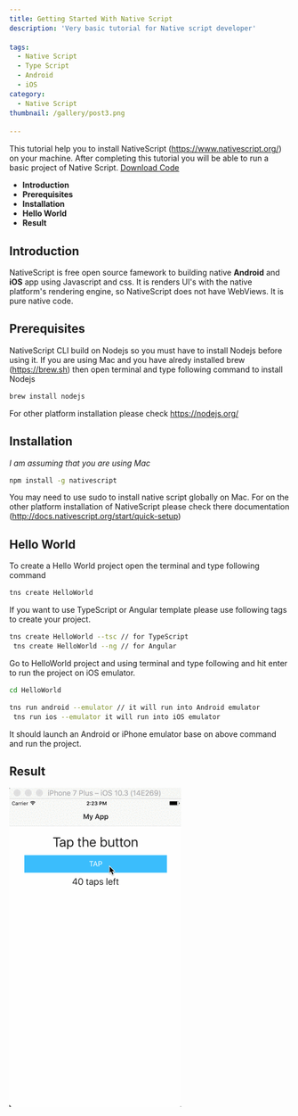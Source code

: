 ```yaml
---
title: Getting Started With Native Script
description: 'Very basic tutorial for Native script developer'

tags: 
  - Native Script
  - Type Script
  - Android
  - iOS
category:
  - Native Script
thumbnail: /gallery/post3.png

---
```


<!-- <a href="https://github.com/santoshanand/helloworld/archive/master.zip" class="download">Download Code</a> -->

This tutorial help you to install NativeScript (https://www.nativescript.org/) on your machine. After completing this tutorial you will be able to run a basic project of Native Script. <a href="https://github.com/santoshanand/helloworld/archive/master.zip">Download Code</a>
<!--more-->
* <b>Introduction</b>
* <b>Prerequisites</b>
* <b>Installation</b>
* <b>Hello World</b>
* <b>Result</b>


**Introduction**
------------
NativeScript is free open source famework to building native **Android** and **iOS** app using Javascript and css. It is renders UI's with the native platform's rendering engine, so NativeScript does not have WebViews. It is pure native code.

**Prerequisites**
-------------
NativeScript CLI build on Nodejs so you must have to install Nodejs before using it. If you are using Mac and you have alredy installed brew (https://brew.sh) then open terminal and type following command to install Nodejs

``` bash
brew install nodejs
```

For other platform installation please check <a href="https://nodejs.org/">https://nodejs.org/</a>

**Installation**
------------
*I am assuming that you are using Mac*

``` bash
npm install -g nativescript
```

You may need to use sudo to install native script globally on Mac. For on the other platform installation of NativeScript please check there documentation (http://docs.nativescript.org/start/quick-setup)

**Hello World**
--------------

To create a Hello World project open the terminal and type following command

```bash
tns create HelloWorld
```
If you want to use TypeScript or Angular template please use following tags to create your project.

```bash
tns create HelloWorld --tsc // for TypeScript
 tns create HelloWorld --ng // for Angular
```
Go to HelloWorld project and using terminal and type following and hit enter to run the project on iOS emulator.

```bash
cd HelloWorld
```

```bash
tns run android --emulator // it will run into Android emulator
 tns run ios --emulator it will run into iOS emulator
```
It should launch an Android or iPhone emulator base on above command and run the project.

**Result**
-----------------------

![Native Script Hello World ](/gallery/output2.gif?raw=true "Hello World")
